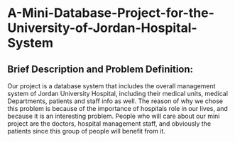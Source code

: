 # A-Mini-Database-Project-for-the-University-of-Jordan-Hospital-System

## Brief Description and Problem Definition:
Our project is a database system that includes the overall management system of Jordan University Hospital, including their medical units, medical Departments, patients and staff info as well. 
The reason of why we chose this problem is because of the importance of hospitals role in our lives, and because it is an interesting problem. People who will care about our mini project are the doctors, hospital management staff, and obviously the patients since this group of people will benefit from it.
